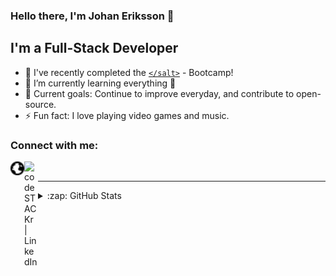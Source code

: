 ### Hello there, I'm Johan Eriksson 👋

## I'm a Full-Stack Developer

- 🔭 I've recently completed the [`</salt>`][salt] - Bootcamp!
- 🌱 I’m currently learning everything 🤣
- 🥅 Current goals: Continue to improve everyday, and contribute to open-source.
- ⚡ Fun fact: I love playing video games and music.

### Connect with me:

[<img align="left" alt="codeSTACKr.com" width="22px" src="https://raw.githubusercontent.com/iconic/open-iconic/master/svg/globe.svg" />][website]
[<img align="left" alt="codeSTACKr | LinkedIn" width="22px" src="https://cdn.jsdelivr.net/npm/simple-icons@v3/icons/linkedin.svg" />][linkedin]

<br />

---

<details>
  <summary>:zap: GitHub Stats</summary>

  <img align="left" alt="KrizpCode's GitHub Stats" src="https://github-readme-stats.codestackr.vercel.app/api?username=KrizpCode&show_icons=true&hide_border=true" />

</details>

[website]: https://johan-eriksson.vercel.app/
[salt]: https://salt.study/
[linkedin]: https://www.linkedin.com/in/johaneriksson93/
